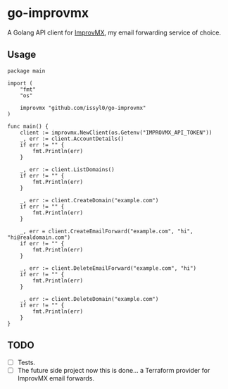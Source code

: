 # go-improvmx

A Golang API client for [ImprovMX](https://improvmx.com), my email forwarding service of choice.

## Usage

```golang
package main

import (
	"fmt"
	"os"

	improvmx "github.com/issyl0/go-improvmx"
)

func main() {
	client := improvmx.NewClient(os.Getenv("IMPROVMX_API_TOKEN"))
	_, err := client.AccountDetails()
	if err != "" {
		fmt.Println(err)
	}

	_, err := client.ListDomains()
	if err != "" {
		fmt.Println(err)
	}

	_, err := client.CreateDomain("example.com")
	if err != "" {
		fmt.Println(err)
	}

	_, err = client.CreateEmailForward("example.com", "hi", "hi@realdomain.com")
	if err != "" {
		fmt.Println(err)
	}

	_, err := client.DeleteEmailForward("example.com", "hi")
	if err != "" {
		fmt.Println(err)
	}

	_, err := client.DeleteDomain("example.com")
	if err != "" {
		fmt.Println(err)
	}
}
```

## TODO

- [ ] Tests.
- [ ] The future side project now this is done... a Terraform provider for ImprovMX email forwards.
